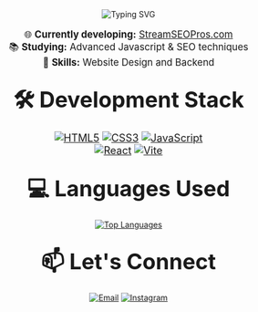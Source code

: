 <div align="center" style="display: flex; align-items: center; justify-content: center;">

<img src="https://readme-typing-svg.herokuapp.com?font=Fira+Code&size=40&duration=3000&pause=1000&color=00FFFF&background=00000000&center=true&vCenter=true&multiline=false&width=800&height=70&lines=I'm+Luke+Aaron+T.+Velasquez| " alt="Typing SVG" />

</div>

<div align="center" style="font-size: 1.2em;">
  
🌐 **Currently developing:** [StreamSEOPros.com](https://streamseopros.com/)  
📚 **Studying:** Advanced Javascript & SEO techniques  
🚀 **Skills:** Website Design and Backend

</div>

## <div align="center" style="font-size: 1.8em; font-weight: bold;">🛠️ Development Stack</div>

<div align="center" style="font-size: 1.3em; margin: 15px 0;">
  
[![HTML5](https://img.shields.io/badge/HTML5-E34F26?logo=html5&logoColor=white&style=for-the-badge)](https://developer.mozilla.org/en-US/docs/Web/HTML)
[![CSS3](https://img.shields.io/badge/CSS3-1572B6?logo=css3&logoColor=white&style=for-the-badge)](https://developer.mozilla.org/en-US/docs/Web/CSS)
[![JavaScript](https://img.shields.io/badge/JavaScript-F7DF1E?logo=javascript&logoColor=black&style=for-the-badge)](https://developer.mozilla.org/en-US/docs/Web/JavaScript)
<br>
[![React](https://img.shields.io/badge/React-61DAFB?logo=react&logoColor=black&style=for-the-badge)](https://reactjs.org/)
[![Vite](https://img.shields.io/badge/Vite-646CFF?logo=vite&logoColor=white&style=for-the-badge)](https://vitejs.dev/)

</div>

## <div align="center" style="font-size: 1.8em; font-weight: bold;">💻 Languages Used</div>

<div align="center">

[![Top Languages](https://github-readme-stats.vercel.app/api/top-langs/?username=lokeyyron&layout=compact&theme=radical&hide_border=true)](https://github.com/lokeyyron)

</div>

## <div align="center" style="font-size: 1.8em; font-weight: bold;">📫 Let's Connect</div>

<div align="center">

[![Email](https://img.shields.io/badge/Email-lukevels8@gmail.com-D14836?logo=gmail&logoColor=white&style=for-the-badge)](mailto:lukevels8@gmail.com)
[![Instagram](https://img.shields.io/badge/Instagram-@lokeyyron-E4405F?logo=instagram&logoColor=white&style=for-the-badge)](https://instagram.com/lokeyyron)

</div>
